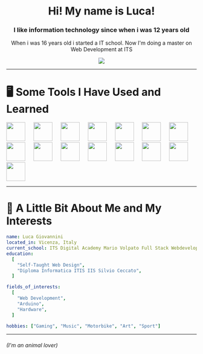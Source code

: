 <div align="center">

<h1>Hi! My name is Luca!</h1>
<h3>I like information technology since when i was 12 years old</h3>
<p>When i was 16 years old i started a IT school. Now I'm doing a master on Web Development at ITS</p>

![](https://i.pinimg.com/originals/6c/90/28/6c90288d7e10d46d18895f17f420a92c.gif)

</div>

--- 

<div>

<h1> 🖥️ Some Tools I Have Used and Learned </h1>

<img src="https://upload.wikimedia.org/wikipedia/commons/thumb/c/cf/Angular_full_color_logo.svg/2048px-Angular_full_color_logo.svg.png" width="50" />
&emsp;
<img src="https://upload.wikimedia.org/wikipedia/commons/thumb/d/d5/Tailwind_CSS_Logo.svg/2048px-Tailwind_CSS_Logo.svg.png" width="50" />
&emsp;
<img src="https://upload.wikimedia.org/wikipedia/commons/thumb/9/9a/Visual_Studio_Code_1.35_icon.svg/2048px-Visual_Studio_Code_1.35_icon.svg.png" width="50" />
&emsp;
<img src="https://upload.wikimedia.org/wikipedia/commons/thumb/5/59/Visual_Studio_Icon_2019.svg/1200px-Visual_Studio_Icon_2019.svg.png" width="50" />
&emsp;
<img src="https://www.php.net/images/logos/new-php-logo.svg" width="50" height="50" />
&emsp;
<img src="https://upload.wikimedia.org/wikipedia/commons/thumb/1/18/ISO_C%2B%2B_Logo.svg/1822px-ISO_C%2B%2B_Logo.svg.png" width="50" />
&emsp;
<img src="https://seeklogo.com/images/C/c-sharp-c-logo-02F17714BA-seeklogo.com.png" width="50" />
&emsp;
<img src="https://upload.wikimedia.org/wikipedia/commons/6/6a/JavaScript-logo.png" width="50" />
&emsp;
<img src="https://cdn-icons-png.flaticon.com/512/732/732212.png" width="50" />
&emsp;
<img src="https://upload.wikimedia.org/wikipedia/commons/thumb/6/62/CSS3_logo.svg/800px-CSS3_logo.svg.png" width="50" />
&emsp;
<img src="https://upload.wikimedia.org/wikipedia/commons/thumb/b/b2/Bootstrap_logo.svg/1280px-Bootstrap_logo.svg.png" width="50" />
&emsp;
<img src="https://brandslogos.com/wp-content/uploads/images/large/arduino-logo-1.png" width="50" />
&emsp;
<img src="https://upload.wikimedia.org/wikipedia/commons/thumb/e/ee/.NET_Core_Logo.svg/2048px-.NET_Core_Logo.svg.png" width="50" />
&emsp;
<img src="https://git-scm.com/images/logos/downloads/Git-Icon-1788C.png" width="50" />
&emsp;
<img src="https://brandslogos.com/wp-content/uploads/thumbs/microsoft-sql-server-logo-vector.svg" width="50" />

</div>

---

<h1> 🧍 A Little Bit About Me and My Interests </h1>

```yaml
name: Luca Giovannini
located_in: Vicenza, Italy
current_school: ITS Digital Academy Mario Volpato Full Stack Webdeveloper
education:
  [
    "Self-Taught Web Design",
    "Diploma Informatica ITIS IIS Silvio Ceccato",
  ]

fields_of_interests:
  [
    "Web Development",
    "Arduino",
    "Hardware",
  ]

hobbies: ["Gaming", "Music", "Motorbike", "Art", "Sport"]
```

---

<h6>(I'm an animal lover)</h6>
